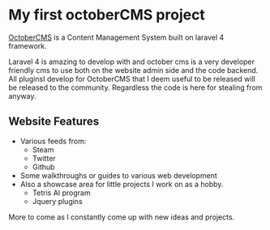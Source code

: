 # My first octoberCMS project

[OctoberCMS](http://octobercms.com) is a Content Management System built on laravel 4 framework.

Laravel 4 is amazing to develop with and october cms is a very developer friendly cms to use both on the website admin side and the code backend.
All pluginsI develop for OctoberCMS that I deem useful to be released will be released to the community.
Regardless the code is here for stealing from anyway.

## Website Features

* Various feeds from:
  * Steam
  * Twitter
  * Github
* Some walkthroughs or guides to various web development
* Also a showcase area for little projects I work on as a hobby.
  * Tetris AI program
  * Jquery plugins

More to come as I constantly come up with new ideas and projects.